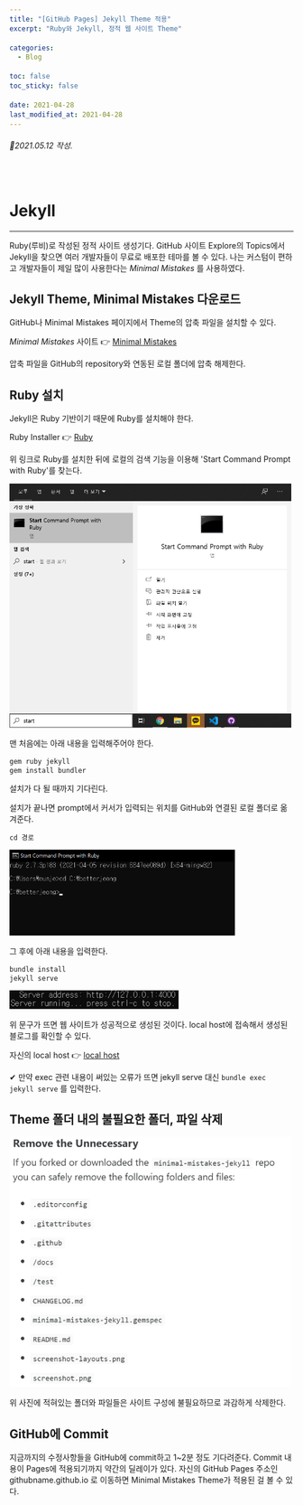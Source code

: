 ```yaml
---
title: "[GitHub Pages] Jekyll Theme 적용"
excerpt: "Ruby와 Jekyll, 정적 웹 사이트 Theme"

categories:
  - Blog

toc: false
toc_sticky: false

date: 2021-04-28
last_modified_at: 2021-04-28
---  
```


###### 📝2021.05.12 작성.  

<br>  

# Jekyll  
------  
Ruby(루비)로 작성된 정적 사이트 생성기다. GitHub 사이트 Explore의 Topics에서 Jekyll을 찾으면 여러 개발자들이 무료로 배포한 테마를 볼 수 있다. 나는 커스텀이 편하고 개발자들이 제일 많이 사용한다는 *Minimal Mistakes* 를 사용하였다.    

## Jekyll Theme, Minimal Mistakes 다운로드  
GitHub나 Minimal Mistakes 페이지에서 Theme의 압축 파일을 설치할 수 있다.  

*Minimal Mistakes* 사이트 👉 [Minimal Mistakes](https://mmistakes.github.io/minimal-mistakes/)  

압축 파일을 GitHub의 repository와 연동된 로컬 폴더에 압축 해제한다.

## Ruby 설치  
Jekyll은 Ruby 기반이기 때문에 Ruby를 설치해야 한다.  

Ruby Installer 👉 [Ruby](https://rubyinstaller.org/)  

위 링크로 Ruby를 설치한 뒤에 로컬의 검색 기능을 이용해 'Start Command Prompt with Ruby'를 찾는다.  

<img src="/assets/images/21042801/rubyprompt.png" width="500">  

맨 처음에는 아래 내용을 입력해주어야 한다.  

    gem ruby jekyll
    gem install bundler

설치가 다 될 때까지 기다린다.  

설치가 끝나면 prompt에서 커서가 입력되는 위치를 GitHub와 연결된 로컬 폴더로 옮겨준다.  

    cd 경로

<img src="/assets/images/21042801/rubyprompt2.png" width="400">  

그 후에 아래 내용을 입력한다.

    bundle install
    jekyll serve

<img src="/assets/images/21042801/server_running.png" width="300">  

위 문구가 뜨면 웹 사이트가 성공적으로 생성된 것이다. local host에 접속해서 생성된 블로그를 확인할 수 있다.  

자신의 local host 👉 [local host](http://127.0.0.1:4000)  

✔ 만약 exec 관련 내용이 써있는 오류가 뜨면 jekyll serve 대신 `bundle exec jekyll serve` 를 입력한다.  

## Theme 폴더 내의 불필요한 폴더, 파일 삭제  

<img src="/assets/images/21042801/unnecessary.png" width="500">  

위 사진에 적혀있는 폴더와 파일들은 사이트 구성에 불필요하므로 과감하게 삭제한다.  

## GitHub에 Commit  
지금까지의 수정사항들을 GitHub에 commit하고 1~2분 정도 기다려준다. Commit 내용이 Pages에 적용되기까지 약간의 딜레이가 있다. 자신의 GitHub Pages 주소인 githubname.github.io 로 이동하면 Minimal Mistakes Theme가 적용된 걸 볼 수 있다.